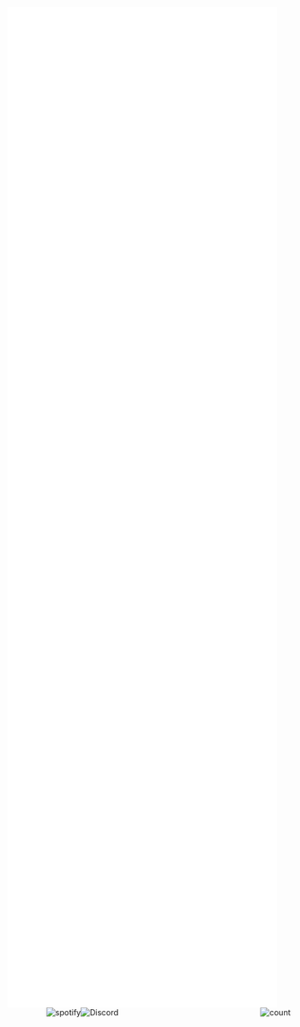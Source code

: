 <img align="left" width="480" alt="metrics" src="/github-metrics.svg">
<img align="right" alt="count" src="https://count.getloli.com/get/@:alensaito1?theme=rule34">


<img src="https://discord-readme-badge.vercel.app/api?id=466000234926047233" alt="Discord" align="right" width=320/>

<img src="https://spotify-github-profile.vercel.app/api/view?uid=qyh1xo0s8rluao8xivqtz301g&cover_image=true&theme=default&bar_color=00ff00&bar_color_cover=true" alt="spotify" align="right"/>
